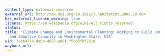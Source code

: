 ```yaml
---
content_type: external-resource
external_url: http://dx.doi.org/10.1016/j.habitatint.2008.10.004
has_external_license_warning: true
license: https://en.wikipedia.org/wiki/All_rights_reserved
status: ''
title: 'Climate Change and Environmental Planning: Working to Build Community Resilience
  and Adaptive Capacity in Washington State, USA'
uid: 3eeb477a-da6b-4657-a60f-f5b65fbf2918
wayback_url: ''
---
```

